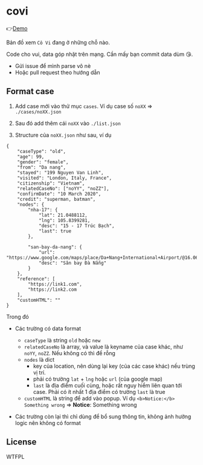 # covi

👉[Demo](https://trichimtrich.github.io/covi/)

Bản đồ xem `Cô Vi` đang ở những chỗ nào.

Code cho vui, data góp nhặt trên mạng. Cần mấy bạn commit data dùm 😘.

- Gửi issue để mình parse vô nè
- Hoặc pull request theo hướng dẫn

## Format case

1. Add case mới vào thử mục `cases`. Ví dụ case số `noXX` => `./cases/noXX.json`

2. Sau đó add thêm cái `noXX` vào `./list.json`

3. Structure của `noXX.json` như sau, ví dụ

```
{
    "caseType": "old",
    "age": 99,
    "gender": "female",
    "from": "Da nang",
    "stayed": "199 Nguyen Van Linh",
    "visited": "London, Italy, France",
    "citizenship": "Vietnam",
    "relatedCaseNo": ["noYY", "noZZ"],
    "confirmDate": "10 March 2020",
    "credit": "superman, batman",
    "nodes": {
        "nha-17": {
            "lat": 21.0488112,
            "lng": 105.8399281,
            "desc": "15 - 17 Trúc Bạch",
            "last": true
        },

        "san-bay-da-nang": {
            "url": "https://www.google.com/maps/place/Da+Nang+International+Airport/@16.0632712,108.2280497,17z/data=!4m5!3m4!1s0x314219a273df52d1:0xb203f9fca295071a!8m2!3d16.0563276!4d108.2008338",
            "desc": "Sân bay Đà Nẵng"
        }
    },
    "reference": [
        "https://link1.com",
        "https://link2.com
    ],
    "customHTML": ""
}
```

Trong đó

- Các trường có data format
    - `caseType` là string `old` hoặc `new`
    - `relatedCaseNo` là array, và value là keyname của case khác, như `noYY`, `noZZ`. Nếu không có thì để rỗng
    - `nodes` là dict
        - key của location, nên dùng lại key (của các case khác) nếu trùng vị trí.
        - phải có trường `lat` + `lng` hoặc `url` (của google map)
        - `last` là địa điểm cuối cùng, hoặc rất nguy hiểm liên quan tới case. Phải có ít nhất 1 địa điểm có trường `last` là true
    - `customHTML` là string để add vào popup. Ví dụ `<b>Notice:</b> Something wrong` => **Notice**: Something wrong

- Các trường còn lại thì chỉ dùng để bổ sung thông tin, không ảnh hưởng logic nên không có format

## License

<a href="http://www.wtfpl.net/"><img
       src="http://www.wtfpl.net/wp-content/uploads/2012/12/wtfpl-badge-4.png"
       width="80" height="15" alt="WTFPL" /></a>